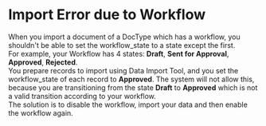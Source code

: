 
# Import Error due to Workflow


When you import a document of a DocType which has a workflow, you shouldn't be able to set the workflow\_state to a state except the first.   
For example, your Workflow has 4 states: **Draft**, **Sent for Approval**, **Approved**, **Rejected**.  
You prepare records to import using Data Import Tool, and you set the workflow\_state of each record to **Approved**. The system will not allow this, because you are transitioning from the state **Draft** to **Approved** which is not a valid transition according to your workflow.  
The solution is to disable the workflow, import your data and then enable the workflow again.  


